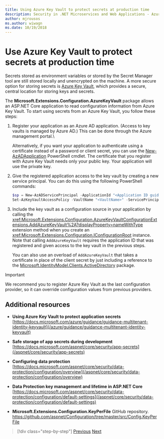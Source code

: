```yaml
---
title: Using Azure Key Vault to protect secrets at production time
description: Security in .NET Microservices and Web Applications - Azure Key Vault is an excellent way to handle application secrets that are completely controlled by administrators. Administrators can even assign and revoke development values without developers having to handle them.
author: mjrousos
ms.author: wiwagn
ms.date: 10/19/2018
---
```

# Use Azure Key Vault to protect secrets at production time

Secrets stored as environment variables or stored by the Secret Manager tool are still stored locally and unencrypted on the machine. A more secure option for storing secrets is [Azure Key Vault](https://azure.microsoft.com/services/key-vault/), which provides a secure, central location for storing keys and secrets.

The **Microsoft.Extensions.Configuration.AzureKeyVault** package allows an ASP.NET Core application to read configuration information from Azure Key Vault. To start using secrets from an Azure Key Vault, you follow these steps:

1. Register your application as an Azure AD application. (Access to key vaults is managed by Azure AD.) This can be done through the Azure management portal.\

   Alternatively, if you want your application to authenticate using a certificate instead of a password or client secret, you can use the [New-AzADApplication](/powershell/module/az.resources/new-azadapplication) PowerShell cmdlet. The certificate that you register with Azure Key Vault needs only your public key. Your application will use the private key.

2. Give the registered application access to the key vault by creating a new service principal. You can do this using the following PowerShell commands:

   ```powershell
   $sp = New-AzADServicePrincipal -ApplicationId "<Application ID guid>"
   Set-AzKeyVaultAccessPolicy -VaultName "<VaultName>" -ServicePrincipalName $sp.ServicePrincipalNames[0] -PermissionsToSecrets all -ResourceGroupName "<KeyVault Resource Group>"
   ```

3. Include the key vault as a configuration source in your application by calling the <xref:Microsoft.Extensions.Configuration.AzureKeyVaultConfigurationExtensions.AddAzureKeyVault%2A?displayProperty=nameWithType> extension method when you create an <xref:Microsoft.Extensions.Configuration.IConfigurationRoot> instance. Note that calling `AddAzureKeyVault` requires the application ID that was registered and given access to the key vault in the previous steps.

   You can also use an overload of `AddAzureKeyVault` that takes a certificate in place of the client secret by just including a reference to the [Microsoft.IdentityModel.Clients.ActiveDirectory](https://www.nuget.org/packages/Microsoft.IdentityModel.Clients.ActiveDirectory) package.

> [!IMPORTANT]
> We recommend you to register Azure Key Vault as the last configuration provider, so it can override configuration values from previous providers.

## Additional resources

- **Using Azure Key Vault to protect application secrets** \
  [https://docs.microsoft.com/azure/guidance/guidance-multitenant-identity-keyvault](/azure/guidance/guidance-multitenant-identity-keyvault)

- **Safe storage of app secrets during development** \
  [https://docs.microsoft.com/aspnet/core/security/app-secrets](/aspnet/core/security/app-secrets)

- **Configuring data protection** \
  [https://docs.microsoft.com/aspnet/core/security/data-protection/configuration/overview](/aspnet/core/security/data-protection/configuration/overview)

- **Data Protection key management and lifetime in ASP.NET Core** \
  [https://docs.microsoft.com/aspnet/core/security/data-protection/configuration/default-settings](/aspnet/core/security/data-protection/configuration/default-settings)

- **Microsoft.Extensions.Configuration.KeyPerFile** GitHub repository. \
  <https://github.com/aspnet/Configuration/tree/master/src/Config.KeyPerFile>

>[!div class="step-by-step"]
>[Previous](developer-app-secrets-storage.md)
>[Next](../key-takeaways.md)
